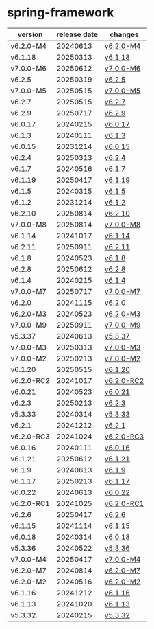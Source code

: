 # spring-framework	


|version|release date|changes|
|---|---|---|
|v6.2.0-M4|20240613|[v6.2.0-M4](./v6.2.0-M4-20240613.md)|
|v6.1.18|20250313|[v6.1.18](./v6.1.18-20250313.md)|
|v7.0.0-M6|20250612|[v7.0.0-M6](./v7.0.0-M6-20250612.md)|
|v6.2.5|20250319|[v6.2.5](./v6.2.5-20250319.md)|
|v7.0.0-M5|20250515|[v7.0.0-M5](./v7.0.0-M5-20250515.md)|
|v6.2.7|20250515|[v6.2.7](./v6.2.7-20250515.md)|
|v6.2.9|20250717|[v6.2.9](./v6.2.9-20250717.md)|
|v6.0.17|20240215|[v6.0.17](./v6.0.17-20240215.md)|
|v6.1.3|20240111|[v6.1.3](./v6.1.3-20240111.md)|
|v6.0.15|20231214|[v6.0.15](./v6.0.15-20231214.md)|
|v6.2.4|20250313|[v6.2.4](./v6.2.4-20250313.md)|
|v6.1.7|20240516|[v6.1.7](./v6.1.7-20240516.md)|
|v6.1.19|20250417|[v6.1.19](./v6.1.19-20250417.md)|
|v6.1.5|20240315|[v6.1.5](./v6.1.5-20240315.md)|
|v6.1.2|20231214|[v6.1.2](./v6.1.2-20231214.md)|
|v6.2.10|20250814|[v6.2.10](./v6.2.10-20250814.md)|
|v7.0.0-M8|20250814|[v7.0.0-M8](./v7.0.0-M8-20250814.md)|
|v6.1.14|20241017|[v6.1.14](./v6.1.14-20241017.md)|
|v6.2.11|20250911|[v6.2.11](./v6.2.11-20250911.md)|
|v6.1.8|20240523|[v6.1.8](./v6.1.8-20240523.md)|
|v6.2.8|20250612|[v6.2.8](./v6.2.8-20250612.md)|
|v6.1.4|20240215|[v6.1.4](./v6.1.4-20240215.md)|
|v7.0.0-M7|20250717|[v7.0.0-M7](./v7.0.0-M7-20250717.md)|
|v6.2.0|20241115|[v6.2.0](./v6.2.0-20241115.md)|
|v6.2.0-M3|20240523|[v6.2.0-M3](./v6.2.0-M3-20240523.md)|
|v7.0.0-M9|20250911|[v7.0.0-M9](./v7.0.0-M9-20250911.md)|
|v5.3.37|20240613|[v5.3.37](./v5.3.37-20240613.md)|
|v7.0.0-M3|20250313|[v7.0.0-M3](./v7.0.0-M3-20250313.md)|
|v7.0.0-M2|20250213|[v7.0.0-M2](./v7.0.0-M2-20250213.md)|
|v6.1.20|20250515|[v6.1.20](./v6.1.20-20250515.md)|
|v6.2.0-RC2|20241017|[v6.2.0-RC2](./v6.2.0-RC2-20241017.md)|
|v6.0.21|20240523|[v6.0.21](./v6.0.21-20240523.md)|
|v6.2.3|20250213|[v6.2.3](./v6.2.3-20250213.md)|
|v5.3.33|20240314|[v5.3.33](./v5.3.33-20240314.md)|
|v6.2.1|20241212|[v6.2.1](./v6.2.1-20241212.md)|
|v6.2.0-RC3|20241024|[v6.2.0-RC3](./v6.2.0-RC3-20241024.md)|
|v6.0.16|20240111|[v6.0.16](./v6.0.16-20240111.md)|
|v6.1.21|20250612|[v6.1.21](./v6.1.21-20250612.md)|
|v6.1.9|20240613|[v6.1.9](./v6.1.9-20240613.md)|
|v6.1.17|20250213|[v6.1.17](./v6.1.17-20250213.md)|
|v6.0.22|20240613|[v6.0.22](./v6.0.22-20240613.md)|
|v6.2.0-RC1|20241025|[v6.2.0-RC1](./v6.2.0-RC1-20241025.md)|
|v6.2.6|20250417|[v6.2.6](./v6.2.6-20250417.md)|
|v6.1.15|20241114|[v6.1.15](./v6.1.15-20241114.md)|
|v6.0.18|20240314|[v6.0.18](./v6.0.18-20240314.md)|
|v5.3.36|20240522|[v5.3.36](./v5.3.36-20240522.md)|
|v7.0.0-M4|20250417|[v7.0.0-M4](./v7.0.0-M4-20250417.md)|
|v6.2.0-M7|20240814|[v6.2.0-M7](./v6.2.0-M7-20240814.md)|
|v6.2.0-M2|20240516|[v6.2.0-M2](./v6.2.0-M2-20240516.md)|
|v6.1.16|20241212|[v6.1.16](./v6.1.16-20241212.md)|
|v6.1.13|20241020|[v6.1.13](./v6.1.13-20241020.md)|
|v5.3.32|20240215|[v5.3.32](./v5.3.32-20240215.md)|
